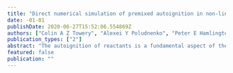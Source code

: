 ```yaml
---
title: "Direct numerical simulation of premixed autoignition in non-linear subsonic and sonic compressible turbulence"
date: -01-01
publishDate: 2020-06-27T15:52:06.554869Z
authors: ["Colin A Z Towery", "Alexei Y Poludnenko", "Peter E Hamlington"]
publication_types: ["2"]
abstract: "The autoignition of reactants is a fundamental aspect of the reliability and sustainability of high-speed combustion systems, such as in scramjet engines. High-speed combustion processes are characterized by large Karlovitz numbers such that the reactants may be well mixed and turbulence-chemistry interactions take place at spatial scales where the turbulence is both approximately isotropic and compressible (i.e., where turbulent velocity ﬂuctuations directly generate thermoacoustic effects). In this study, we investigate the effects of strong dilatation, including eddy shocklets, on the ignition time and spatial scaling of autoignition kernels in new direct numerical simulations (DNS) of three-dimensional, homogeneous isotropic turbulence with reduced-order premixed hydrogen-air chemistry. The DNS is solenoidally-forced to turbulence Mach numbers corresponding to the thermodynamic, non-linear subsonic, and sonic compressibility regimes on with Taylor microscale Reynolds numbers Ret ≈ 150. It was found that increasing compressibility lead to increased intermittency and small-scale intensity of reaction rates."
featured: false
publication: ""
---
```



